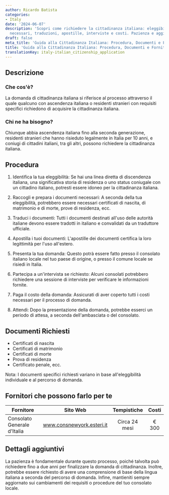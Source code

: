 ```yaml
---
author: Ricardo Batista
categories:
- Italy
date: '2024-06-07'
description: 'Scopri come richiedere la cittadinanza italiana: eleggibilità, documenti
  necessari, traduzioni, apostille, interviste e costi. Pazienza e aggiornamenti chiave.'
draft: false
meta_title: 'Guida alla Cittadinanza Italiana: Procedura, Documenti e Fornitori'
title: 'Guida alla Cittadinanza Italiana: Procedura, Documenti e Fornitori'
translationKey: italy-italian_citizenship_application
---
```



## Descrizione
### Che cos'è?
La domanda di cittadinanza italiana si riferisce al processo attraverso il quale qualcuno con ascendenza italiana o residenti stranieri con requisiti specifici richiedono di acquisire la cittadinanza italiana.

### Chi ne ha bisogno?
Chiunque abbia ascendenza italiana fino alla seconda generazione, residenti stranieri che hanno risieduto legalmente in Italia per 10 anni, e coniugi di cittadini italiani, tra gli altri, possono richiedere la cittadinanza italiana.

## Procedura

1. Identifica la tua eleggibilità: Se hai una linea diretta di discendenza italiana, una significativa storia di residenza o uno status coniugale con un cittadino italiano, potresti essere idoneo per la cittadinanza italiana.

2. Raccogli e prepara i documenti necessari: A seconda della tua eleggibilità, potrebbero essere necessari certificati di nascita, di matrimonio e di morte, prove di residenza, ecc.

3. Traduci i documenti: Tutti i documenti destinati all'uso delle autorità italiane devono essere tradotti in italiano e convalidati da un traduttore ufficiale.

4. Apostilla i tuoi documenti: L'apostille dei documenti certifica la loro legittimità per l'uso all'estero.

5. Presenta la tua domanda: Questo potrà essere fatto presso il consolato italiano locale nel tuo paese di origine, o presso il comune locale se risiedi in Italia.

6. Partecipa a un'intervista se richiesto: Alcuni consolati potrebbero richiedere una sessione di interviste per verificare le informazioni fornite.

7. Paga il costo della domanda: Assicurati di aver coperto tutti i costi necessari per il processo di domanda.

8. Attendi: Dopo la presentazione della domanda, potrebbe esserci un periodo di attesa, a seconda dell'ambasciata o del consolato.

## Documenti Richiesti
- Certificati di nascita
- Certificati di matrimonio
- Certificati di morte
- Prova di residenza
- Certificato penale, ecc.

Nota: I documenti specifici richiesti variano in base all'eleggibilità individuale e al percorso di domanda.

## Fornitori che possono farlo per te

| Fornitore        |     Sito Web     |     Tempistiche    |       Costi      |
| --------------- | --------------- |  :-------------: | :-------------: |
| Consolato Generale d'Italia |  www.consnewyork.esteri.it | Circa 24 mesi |  € 300 |

## Dettagli aggiuntivi
La pazienza è fondamentale durante questo processo, poiché talvolta può richiedere fino a due anni per finalizzare la domanda di cittadinanza. Inoltre, potrebbe essere richiesto di avere una comprensione di base della lingua italiana a seconda del percorso di domanda. Infine, mantieniti sempre aggiornato sui cambiamenti dei requisiti o procedure del tuo consolato locale.